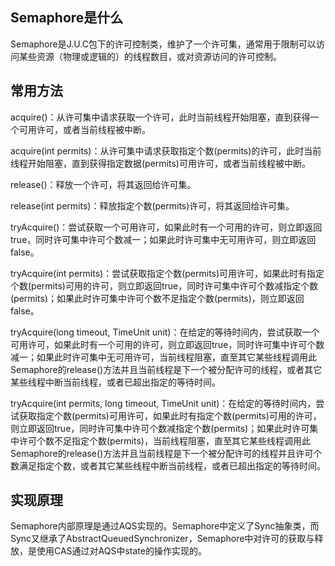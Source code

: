 
## Semaphore是什么
Semaphore是J.U.C包下的许可控制类，维护了一个许可集，通常用于限制可以访问某些资源（物理或逻辑的）的线程数目，或对资源访问的许可控制。

## 常用方法
acquire()：从许可集中请求获取一个许可，此时当前线程开始阻塞，直到获得一个可用许可，或者当前线程被中断。

acquire(int permits)：从许可集中请求获取指定个数(permits)的许可，此时当前线程开始阻塞，直到获得指定数据(permits)可用许可，或者当前线程被中断。

release()：释放一个许可，将其返回给许可集。

release(int permits)：释放指定个数(permits)许可，将其返回给许可集。

tryAcquire()：尝试获取一个可用许可，如果此时有一个可用的许可，则立即返回true，同时许可集中许可个数减一；如果此时许可集中无可用许可，则立即返回false。

tryAcquire(int permits)：尝试获取指定个数(permits)可用许可，如果此时有指定个数(permits)可用的许可，则立即返回true，同时许可集中许可个数减指定个数(permits)；如果此时许可集中许可个数不足指定个数(permits)，则立即返回false。

tryAcquire(long timeout, TimeUnit unit)：在给定的等待时间内，尝试获取一个可用许可，如果此时有一个可用的许可，则立即返回true，同时许可集中许可个数减一；如果此时许可集中无可用许可，当前线程阻塞，直至其它某些线程调用此Semaphore的release()方法并且当前线程是下一个被分配许可的线程，或者其它某些线程中断当前线程，或者已超出指定的等待时间。

tryAcquire(int permits, long timeout, TimeUnit unit)：在给定的等待时间内，尝试获取指定个数(permits)可用许可，如果此时有指定个数(permits)可用的许可，则立即返回true，同时许可集中许可个数减指定个数(permits)；如果此时许可集中许可个数不足指定个数(permits)，当前线程阻塞，直至其它某些线程调用此Semaphore的release()方法并且当前线程是下一个被分配许可的线程并且许可个数满足指定个数，或者其它某些线程中断当前线程，或者已超出指定的等待时间。

## 实现原理
Semaphore内部原理是通过AQS实现的。Semaphore中定义了Sync抽象类，而Sync又继承了AbstractQueuedSynchronizer，Semaphore中对许可的获取与释放，是使用CAS通过对AQS中state的操作实现的。
![]()


